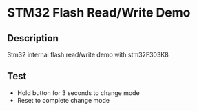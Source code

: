 # STM32 Flash Read/Write Demo
## Description
Stm32 internal flash read/write demo with stm32F303K8

## Test
* Hold button for 3 seconds to change mode
* Reset to complete change mode

